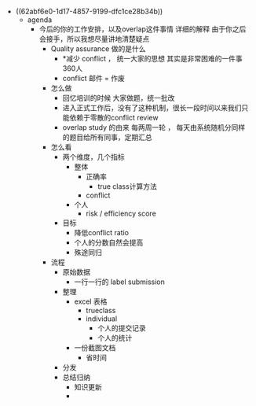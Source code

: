 - ((62abf6e0-1d17-4857-9199-dfc1ce28b34b))
	- agenda
		- 今后的你的工作安排，以及overlap这件事情 详细的解释 由于你之后会接手，所以我想尽量讲地清楚疑点
			- Quality assurance 做的是什么
				- *减少 conflict ， 统一大家的思想 其实是非常困难的一件事 360人
				- conflict 邮件 = 作废
			- 怎么做
				- 回忆培训的时候 大家做题，统一批改
				- 进入正式工作后，没有了这种机制，很长一段时间以来我们只能依赖于零散的conflict review
				- overlap study 的由来 每两周一轮 ， 每天由系统随机分同样的题目给所有同事，定期汇总
			- 怎么看
				- 两个维度，几个指标
					- 整体
						- 正确率
							- true class计算方法
						- conflict
					- 个人
						- risk / efficiency score
				- 目标
					- 降低conflict ratio
					- 个人的分数自然会提高
					- 殊途同归
			- 流程
				- 原始数据
					- 一行一行的 label submission
				- 整理
					- excel 表格
						- trueclass
						- individual
							- 个人的提交记录
							- 个人的统计
					- 一份截图文档
						- 省时间
				- 分发
				- 总结归纳
					- 知识更新
					-